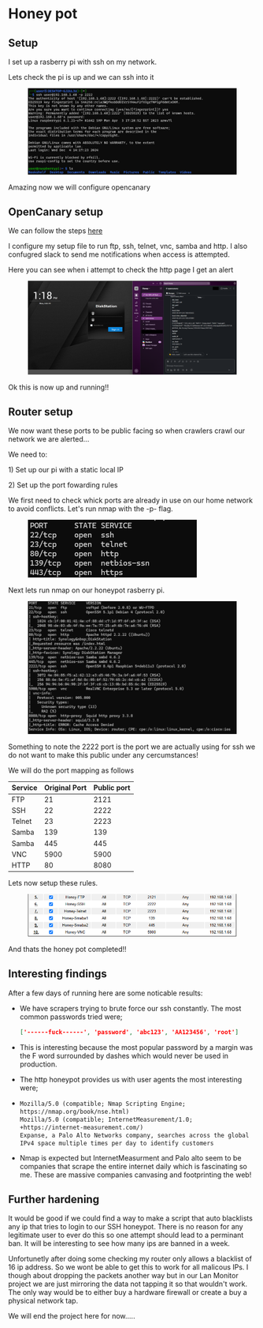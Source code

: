 # Honey pot

## Setup

I set up a rasberry pi with ssh on my network.

Lets check the pi is up and we can ssh into it

<figure><img src=".gitbook/assets/image.png" alt=""><figcaption></figcaption></figure>

Amazing now we will configure opencanary

## OpenCanary setup

We can follow the steps [here ](https://github.com/thinkst/opencanary?tab=readme-ov-file#installation-on-ubuntu)

I configure my setup file to run ftp, ssh, telnet, vnc, samba and http. I also confugred slack to send me notifications when access is attempted.

Here you can see when i attempt to check the http page I get an alert

<figure><img src=".gitbook/assets/image (1).png" alt=""><figcaption></figcaption></figure>

Ok this is now up and running!!

## Router setup

We now want these ports to be public facing so when crawlers crawl our network we are alerted...

We need to:

1\) Set up our pi with a static local IP

2\) Set up the port fowarding rules

We first need to check whick ports are already in use on our home network to avoid conflicts. Let's run nmap with the -p- flag.

<figure><img src=".gitbook/assets/image (2).png" alt=""><figcaption></figcaption></figure>

Next lets run nmap on our honeypot rasberry pi.

<figure><img src=".gitbook/assets/image (3).png" alt=""><figcaption></figcaption></figure>

Something to note the 2222 port is the port we are actually using for ssh we do not want to make this public under any cercumstances!

We will do the port mapping as follows

| Service | Original Port | Public port |
| ------- | ------------- | ----------- |
| FTP     | 21            | 2121        |
| SSH     | 22            | 2222        |
| Telnet  | 23            | 2223        |
| Samba   | 139           | 139         |
| Samba   | 445           | 445         |
| VNC     | 5900          | 5900        |
| HTTP    | 80            | 8080        |

Lets now setup these rules.

<figure><img src=".gitbook/assets/image (4).png" alt=""><figcaption></figcaption></figure>

And thats the honey pot completed!!

## Interesting findings

After a few days of running here are some noticable results:

*   We have scrapers trying to brute force our ssh constantly. The most common passwords tried were;

    ```json
    ['------fuck------', 'password', 'abc123', 'AA123456', 'root']
    ```
* This is interesting because the most popular password by a margin was the F word surrounded by dashes which would never be used in production.
* The http honeypot provides us with user agents the most interesting were;
* ```
  Mozilla/5.0 (compatible; Nmap Scripting Engine; https://nmap.org/book/nse.html)
  Mozilla/5.0 (compatible; InternetMeasurement/1.0; +https://internet-measurement.com/)
  Expanse, a Palo Alto Networks company, searches across the global IPv4 space multiple times per day to identify customers
  ```
* Nmap is expected but InternetMeasurment and Palo alto seem to be companies that scrape the entire internet daily which is fascinating so me. These are massive companies canvasing and footprinting the web!

## Further hardening

It would be good if we could find a way to make a script that auto blacklists any ip that tries to login to our SSH honeypot. There is no reason for any legitimate user to ever do this so one attempt should lead to a perminant ban. It will be interesting to see how many ips are banned in a week.

Unfortunetly after doing some checking my router only allows a blacklist of 16 ip address. So we wont be able to get this to work for all malicous IPs. I though about dropping the packets another way but in our Lan Monitor project we are just mirroring the data not tapping it so that wouldn't work. The only way would be to either buy a hardware firewall or create a buy a physical network tap.

We will end the project here for now.....
